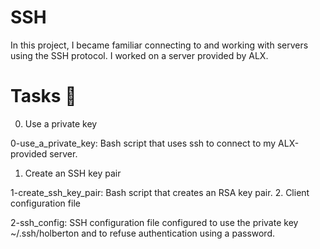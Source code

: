# SSH
In this project, I became familiar connecting to and working with servers using the SSH protocol. I worked on a server provided by ALX.

# Tasks 📃
0. Use a private key

0-use_a_private_key: Bash script that uses ssh to connect to my ALX-provided server.
1. Create an SSH key pair

1-create_ssh_key_pair: Bash script that creates an RSA key pair.
2. Client configuration file

2-ssh_config: SSH configuration file configured to use the private key ~/.ssh/holberton and to refuse authentication using a password.
